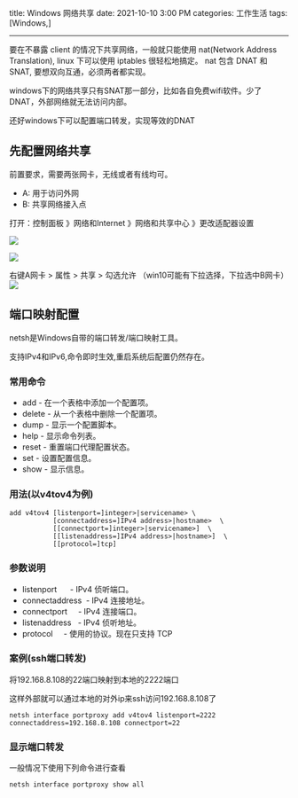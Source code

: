 title: Windows 网络共享
date: 2021-10-10 3:00 PM
categories: 工作生活
tags: [Windows,]

----

要在不暴露 client 的情况下共享网络，一般就只能使用 nat(Network Address Translation), linux 下可以使用 iptables 很轻松地搞定。
nat 包含 DNAT 和 SNAT, 要想双向互通，必须两者都实现。

windows下的网络共享只有SNAT那一部分，比如各自免费wifi软件。少了DNAT，外部网络就无法访问内部。

还好windows下可以配置端口转发，实现等效的DNAT
<!--more-->
## 先配置网络共享
前置要求，需要两张网卡，无线或者有线均可。
- A: 用于访问外网
- B: 共享网络接入点

打开：控制面板 》网络和Internet 》网络和共享中心 》更改适配器设置

![](https://image.ponder.work/mweb/2021-10-10-16338760513347.jpg)

![](https://image.ponder.work/mweb/2021-10-10-16338761455929.jpg)

右键A网卡 > 属性 > 共享 > 勾选允许 （win10可能有下拉选择，下拉选中B网卡）
![](https://image.ponder.work/mweb/2021-10-10-16338761903207.jpg)

## 端口映射配置
netsh是Windows自带的端口转发/端口映射工具。

支持IPv4和IPv6,命令即时生效,重启系统后配置仍然存在。

### 常用命令

* add - 在一个表格中添加一个配置项。
* delete - 从一个表格中删除一个配置项。
* dump - 显示一个配置脚本。
* help - 显示命令列表。
* reset - 重置端口代理配置状态。
* set - 设置配置信息。
* show - 显示信息。

### 用法(以v4tov4为例)
```
add v4tov4 [listenport=]integer>|servicename> \
           [connectaddress=]IPv4 address>|hostname>  \
           [[connectport=]integer>|servicename>]  \
           [[listenaddress=]IPv4 address>|hostname>]  \
           [[protocol=]tcp]
```

### 参数说明

* listenport      - IPv4 侦听端口。
* connectaddress  - IPv4 连接地址。
* connectport     - IPv4 连接端口。
* listenaddress   - IPv4 侦听地址。
* protocol     - 使用的协议。现在只支持 TCP

### 案例(ssh端口转发)
将192.168.8.108的22端口映射到本地的2222端口

这样外部就可以通过本地的对外ip来ssh访问192.168.8.108了
```
netsh interface portproxy add v4tov4 listenport=2222 connectaddress=192.168.8.108 connectport=22
```

### 显示端口转发
一般情况下使用下列命令进行查看

```
netsh interface portproxy show all
```
